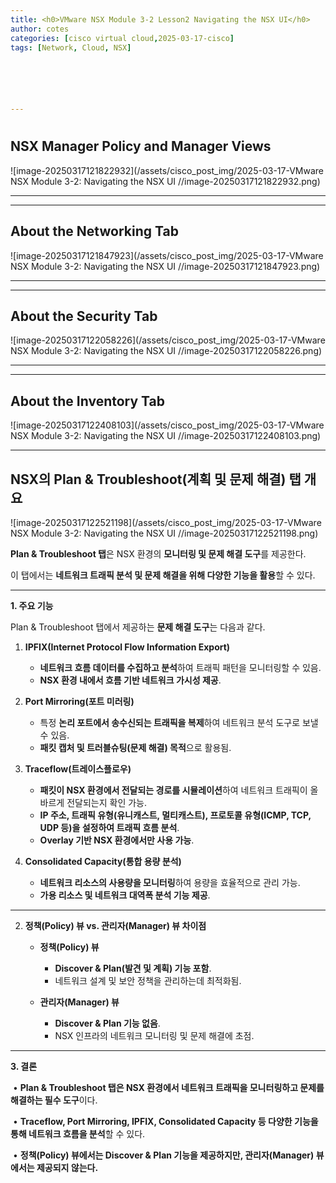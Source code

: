 ```yaml
---
title: <h0>VMware NSX Module 3-2 Lesson2 Navigating the NSX UI</h0>
author: cotes 
categories: [cisco virtual cloud,2025-03-17-cisco]
tags: [Network, Cloud, NSX]






---
```


#  

## NSX Manager Policy and Manager Views

![image-20250317121822932](/assets/cisco_post_img/2025-03-17-VMware NSX Module 3-2: Navigating the NSX UI //image-20250317121822932.png)

------

------

## About the Networking Tab

![image-20250317121847923](/assets/cisco_post_img/2025-03-17-VMware NSX Module 3-2: Navigating the NSX UI //image-20250317121847923.png)

------

------

## About the Security Tab

![image-20250317122058226](/assets/cisco_post_img/2025-03-17-VMware NSX Module 3-2: Navigating the NSX UI //image-20250317122058226.png)

------

------

## About the Inventory Tab

![image-20250317122408103](/assets/cisco_post_img/2025-03-17-VMware NSX Module 3-2: Navigating the NSX UI //image-20250317122408103.png)

------

## **NSX의 Plan & Troubleshoot(계획 및 문제 해결) 탭 개요**

![image-20250317122521198](/assets/cisco_post_img/2025-03-17-VMware NSX Module 3-2: Navigating the NSX UI //image-20250317122521198.png)

**Plan & Troubleshoot 탭**은 NSX 환경의 **모니터링 및 문제 해결 도구**를 제공한다.

이 탭에서는 **네트워크 트래픽 분석 및 문제 해결을 위해 다양한 기능을 활용**할 수 있다.



------



**1. 주요 기능**



Plan & Troubleshoot 탭에서 제공하는 **문제 해결 도구**는 다음과 같다.

1. **IPFIX(Internet Protocol Flow Information Export)**
   * **네트워크 흐름 데이터를 수집하고 분석**하여 트래픽 패턴을 모니터링할 수 있음.
   * **NSX 환경 내에서 흐름 기반 네트워크 가시성 제공**.

2. **Port Mirroring(포트 미러링)**
   * 특정 **논리 포트에서 송수신되는 트래픽을 복제**하여 네트워크 분석 도구로 보낼 수 있음.
   * **패킷 캡처 및 트러블슈팅(문제 해결) 목적**으로 활용됨.

3. **Traceflow(트레이스플로우)**
   * **패킷이 NSX 환경에서 전달되는 경로를 시뮬레이션**하여 네트워크 트래픽이 올바르게 전달되는지 확인 가능.
   * **IP 주소, 트래픽 유형(유니캐스트, 멀티캐스트), 프로토콜 유형(ICMP, TCP, UDP 등)을 설정하여 트래픽 흐름 분석**.
   * **Overlay 기반 NSX 환경에서만 사용 가능**.

4. **Consolidated Capacity(통합 용량 분석)**
   * **네트워크 리소스의 사용량을 모니터링**하여 용량을 효율적으로 관리 가능.
   * **가용 리소스 및 네트워크 대역폭 분석 기능 제공**.



------



2. **정책(Policy) 뷰 vs. 관리자(Manager) 뷰 차이점**

   * **정책(Policy) 뷰**
     * **Discover & Plan(발견 및 계획) 기능 포함**.
     * 네트워크 설계 및 보안 정책을 관리하는데 최적화됨.

   * **관리자(Manager) 뷰**
     * **Discover & Plan 기능 없음**.
     * NSX 인프라의 네트워크 모니터링 및 문제 해결에 초점.



------



**3. 결론**

​	•	**Plan & Troubleshoot 탭은 NSX 환경에서 네트워크 트래픽을 모니터링하고 문제를 해결하는 필수 도구**이다.

​	•	**Traceflow, Port Mirroring, IPFIX, Consolidated Capacity 등 다양한 기능을 통해 네트워크 흐름을 분석**할 수 있다.

​	•	**정책(Policy) 뷰에서는 Discover & Plan 기능을 제공하지만, 관리자(Manager) 뷰에서는 제공되지 않는다.**